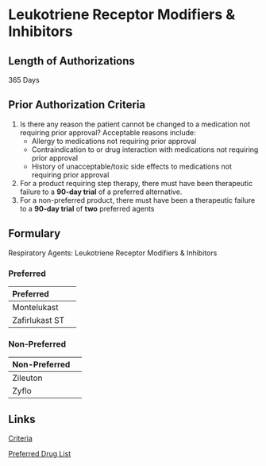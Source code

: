 # Leukotriene Receptor Modifiers & Inhibitors

## Length of Authorizations

365 Days

## Prior Authorization Criteria

1.  Is there any reason the patient cannot be changed to a medication not requiring prior approval? Acceptable reasons include:
    -   Allergy to medications not requiring prior approval
    -   Contraindication to or drug interaction with medications not requiring prior approval
    -   History of unacceptable/toxic side effects to medications not requiring prior approval
2.  For a product requiring step therapy, there must have been therapeutic failure to a **90-day trial** of a preferred alternative.
3.  For a non-preferred product, there must have been a therapeutic failure to a **90-day trial** of **two** preferred agents

## Formulary

Respiratory Agents: Leukotriene Receptor Modifiers & Inhibitors

### Preferred

| Preferred      |      |
| :------------- | ---: |
| Montelukast    |      |
| Zafirlukast ST |      |

### Non-Preferred

| Non-Preferred |      |
| :------------ | ---: |
| Zileuton      |      |
| Zyflo         |      |

## Links

[Criteria](https://pharmacy.medicaid.ohio.gov/sites/default/files/20221001_UPDL_Criteria_APPROVED.pdf#page=94)

[Preferred Drug List](https://pharmacy.medicaid.ohio.gov/sites/default/files/20221001_UPDL_APPROVED_.pdf#page=31)
